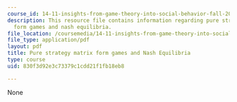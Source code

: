 ```yaml
---
course_id: 14-11-insights-from-game-theory-into-social-behavior-fall-2013
description: This resource file contains information regarding pure strategy matrix
  form games and nash equilibria.
file_location: /coursemedia/14-11-insights-from-game-theory-into-social-behavior-fall-2013/830f3d92e3c73379c1cdd21f1fb18eb8_MIT14_11F13_Pure_strategy.pdf
file_type: application/pdf
layout: pdf
title: Pure strategy matrix form games and Nash Equilibria
type: course
uid: 830f3d92e3c73379c1cdd21f1fb18eb8

---
```

None